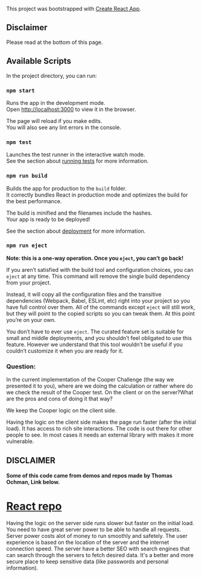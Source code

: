 
This project was bootstrapped with [Create React App](https://github.com/facebook/create-react-app).

## Disclaimer 
 Please read at the bottom of this page.
## Available Scripts

In the project directory, you can run:

### `npm start`

Runs the app in the development mode.<br>
Open [http://localhost:3000](http://localhost:3000) to view it in the browser.

The page will reload if you make edits.<br>
You will also see any lint errors in the console.

### `npm test`

Launches the test runner in the interactive watch mode.<br>
See the section about [running tests](https://facebook.github.io/create-react-app/docs/running-tests) for more information.

### `npm run build`

Builds the app for production to the `build` folder.<br>
It correctly bundles React in production mode and optimizes the build for the best performance.

The build is minified and the filenames include the hashes.<br>
Your app is ready to be deployed!

See the section about [deployment](https://facebook.github.io/create-react-app/docs/deployment) for more information.

### `npm run eject`

**Note: this is a one-way operation. Once you `eject`, you can’t go back!**

If you aren’t satisfied with the build tool and configuration choices, you can `eject` at any time. This command will remove the single build dependency from your project.

Instead, it will copy all the configuration files and the transitive dependencies (Webpack, Babel, ESLint, etc) right into your project so you have full control over them. All of the commands except `eject` will still work, but they will point to the copied scripts so you can tweak them. At this point you’re on your own.

You don’t have to ever use `eject`. The curated feature set is suitable for small and middle deployments, and you shouldn’t feel obligated to use this feature. However we understand that this tool wouldn’t be useful if you couldn’t customize it when you are ready for it.


### Question:

In the current implementation of the Cooper Challenge (the way we presented it to you), where are we doing the calculation or rather where do we check the result of the Cooper test. On the client or on the server?What are the pros and cons of doing it that way?

We keep the Cooper logic on the client side. 

Having the logic on the client side makes the page run faster (after the initial load). It has access to rich site interactions. The code is out there for other people to see. 
In most cases it needs an external library with makes it more vulnerable. 


## DISCLAIMER

####    Some of this code came from demos and repos made by Thomas Ochman, Link below.

[React repo](https://github.com/tochman/cooper_challenge_react)
=======
Having the logic on the server side runs slower but faster on the initial load. You need to have great server power to be able to handle all requests. Server power costs alot of money to run smoothly and safetely. The user experience is based on the location of the server and the internet connection speed. 
The server have a better SEO with search engines that can search through the servers to fetch desired data. 
It's a better and more secure place to keep sensitive data (like passwords and personal information). 
